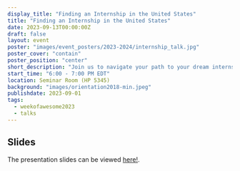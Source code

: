 ```yaml
---
display_title: "Finding an Internship in the United States"
title: "Finding an Internship in the United States"
date: 2023-09-13T00:00:00Z
draft: false
layout: event
poster: "images/event_posters/2023-2024/internship_talk.jpg"
poster_cover: "contain"
poster_position: "center"
short_description: "Join us to navigate your path to your dream internship."
start_time: "6:00 - 7:00 PM EDT"
location: Seminar Room (HP 5345)
background: "images/orientation2018-min.jpeg"
publishdate: 2023-09-01
tags:
  - weekofawesome2023
  - talks
---
```

## Slides
The presentation slides can be viewed [here!](/pdfs/2023-2024/Internship-Presentation.pdf).
